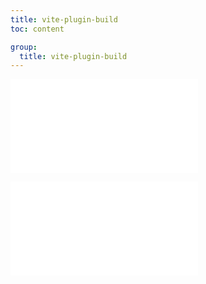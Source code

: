 ```yaml
---
title: vite-plugin-build
toc: content

group:
  title: vite-plugin-build
---
```


<embed src="../README.md" ></embed>

<!-- ## DEMO

<code src="./demo/index.tsx" ></code> -->

<embed src="../CHANGELOG.md"></embed>

<BackTop></BackTop>
<SplashCursor></SplashCursor>
